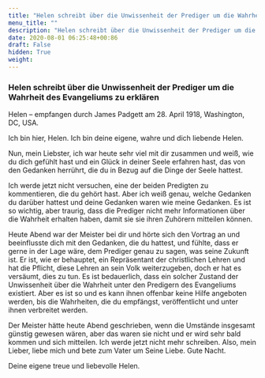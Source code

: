 ```yaml
---
title: "Helen schreibt über die Unwissenheit der Prediger um die Wahrheit des Evangeliums zu erklären"
menu_title: ""
description: "Helen schreibt über die Unwissenheit der Prediger um die Wahrheit des Evangeliums zu erklären"
date: 2020-08-01 06:25:48+00:86
draft: False
hidden: True
weight:
---
```

### Helen schreibt über die Unwissenheit der Prediger um die Wahrheit des Evangeliums zu erklären

Helen – empfangen durch James Padgett am 28. April 1918, Washington, DC, USA.

Ich bin hier, Helen. Ich bin deine eigene, wahre und dich liebende Helen.

Nun, mein Liebster, ich war heute sehr viel mit dir zusammen und weiß, wie du dich gefühlt hast und ein Glück in deiner Seele erfahren hast, das von den Gedanken herrührt, die du in Bezug auf die Dinge der Seele hattest.

Ich werde jetzt nicht versuchen, eine der beiden Predigten zu kommentieren, die du gehört hast. Aber ich weiß genau, welche Gedanken du darüber hattest und deine Gedanken waren wie meine Gedanken. Es ist so wichtig, aber traurig, dass die Prediger nicht mehr Informationen über die Wahrheit erhalten haben, damit sie sie ihren Zuhörern mitteilen können.

Heute Abend war der Meister bei dir und hörte sich den Vortrag an und beeinflusste dich mit den Gedanken, die du hattest, und fühlte, dass er gerne in der Lage wäre, dem Prediger genau zu sagen, was seine Zukunft ist. Er ist, wie er behauptet, ein Repräsentant der christlichen Lehren und hat die Pflicht, diese Lehren an sein Volk weiterzugeben, doch er hat es versäumt, dies zu tun. Es ist bedauerlich, dass ein solcher Zustand der Unwissenheit über die Wahrheit unter den Predigern des Evangeliums existiert. Aber es ist so und es kann ihnen offenbar keine Hilfe angeboten werden, bis die Wahrheiten, die du empfängst, veröffentlicht und unter ihnen verbreitet werden.

Der Meister hätte heute Abend geschrieben, wenn die Umstände insgesamt günstig gewesen wären, aber das waren sie nicht und er wird sehr bald kommen und sich mitteilen. Ich werde jetzt nicht mehr schreiben. Also, mein Lieber, liebe mich und bete zum Vater um Seine Liebe. Gute Nacht.

Deine eigene treue und liebevolle Helen.
